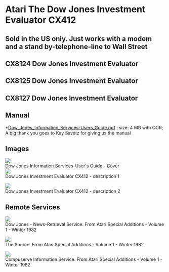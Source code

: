 # Atari The Dow Jones Investment Evaluator CX412  
## Sold in the US only. Just works with a modem and a stand by-telephone-line to Wall Street  
## CX8124 Dow Jones Investment Evaluator  
## CX8125 Dow Jones Investment Evaluator  
## CX8127 Dow Jones Investment Evaluator  
## Manual  
*[Dow_Jones_Information_Services-Users_Guide.pdf](attachments/Dow_Jones_Information_Services-Users_Guide.pdf) ; size: 4 MB with OCR; A big thank you goes to Kay Savetz for giving us the manual  
## Images  
![](attachments/Dow_Jones_Information_Services-User_s_Guide.jpg)  
Dow Jones Information Services-User's Guide - Cover  
![](attachments/Dow+Jones+Investment+Evaluator+1.jpg)  
Dow Jones Investment Evaluator CX412 - description 1   
  
![](attachments/Dow+Jones+Investment+Evaluator+2.jpg)  
Dow Jones Investment Evaluator CX412 - description 2   
  
## Remote Services  
![](attachments/Dow_Jones-News-Retrieval_Service.jpg)  
Dow Jones - News-Retrieval Service. From Atari Special Additions - Volume 1 - Winter 1982  
  
![](attachments/The_Source.jpg)  
The Source. From Atari Special Additions - Volume 1 - Winter 1982  
  
![](attachments/Compuserve_Information_Service.jpg)  
Compuserve Information Service. From Atari Special Additions - Volume 1 - Winter 1982  
